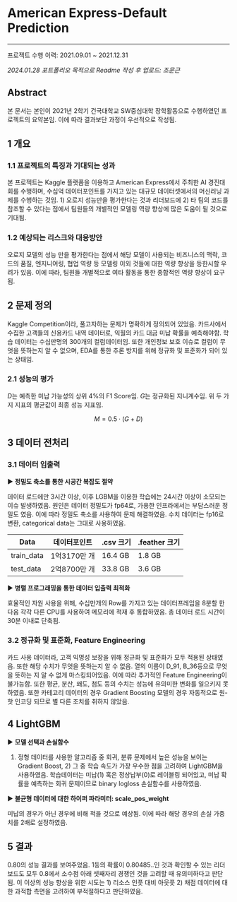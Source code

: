 # American Express-Default Prediction

---

프로젝트 수행 이력: 2021.09.01 ~ 2021.12.31

*2024.01.28 포트폴리오 목적으로  Readme 작성 후 업로드: 조문근*

## Abstract

본 문서는 본인이 2021년 2학기 건국대학교 SW중심대학 장학활동으로 수행하였던 프로젝트의 요약본임. 이에 따라 결과보단 과정이 우선적으로 작성됨. 

## 1 개요

### 1.1 프로젝트의 특징과 기대되는 성과

본 프로젝트는 Kaggle 플랫폼을 이용하고 American Express에서 주최한 AI 경진대회를 수행하며, 수십억 데이터포인트를 가지고 있는 대규모 데이터셋에서의 머신러닝 과제를 수행하는 것임. 1) 오로지 성능만을 평가한다는 것과 리더보드에 2) 타 팀의 코드를 참조할 수 있다는 점에서 팀원들의 개별적인 모델링 역량 향상에 많은 도움이 될 것으로 기대됨.

### 1.2 예상되는 리스크와 대응방안

오로지 모델의 성능 만을 평가한다는 점에서 해당 모델이 사용되는 비즈니스의 맥락, 코드의 품질, 엔지니어링, 협업 역량 등 모델링 이외 것들에 대한 역량 향상을 등한시할 우려가 있음. 이에 따라, 팀원들 개별적으로 여타 활동을 통한 종합적인 역량 향상이 요구됨.

## 2 문제 정의

Kaggle Competition이라, 풀고자하는 문제가 명확하게 정의되어 있었음. 카드사에서 수집한 고객들의 신용카드 내역 데이터로, 익월의 카드 대금 미납 확률을 예측해야함. 학습 데이터는 수십만명의 300개의 컬럼데이터임. 또한 개인정보 보호 이슈로 컬럼이 무엇을 뜻하는지 알 수 없으며, EDA를 통한 추론 방지를 위해 정규화 및 표준화가 되어 있는 상태임.

### 2.1 성능의 평가

$D$는 예측한 미납 가능성의 상위 4%의 F1 Score임. $G$는 정규화된 지니계수임. 위 두 가지 지표의 평균값이 최종 성능 지표임.

$$
M=0.5\cdot (G+D)
$$

## 3 데이터 전처리

### 3.1 데이터 입출력

▶ **정밀도 축소를 통한 시공간 복잡도 절약**

데이터 로드에만 3시간 이상, 이후 LGBM을 이용한 학습에는 24시간 이상이 소모되는 이슈 발생하였음. 원인은 데이터 정밀도가 fp64로, 가용한 인프라에서는 부담스러운 정밀도 였음. 이에 따라 정밀도 축소를 사용하여 문제 해결하였음. 수치 데이터는 fp16로 변환, categorical data는 그대로 사용하였음.

| Data | 데이터포인트 | .csv 크기 | .feather 크기 |
| --- | --- | --- | --- |
| train_data | 1억3170만 개 | 16.4 GB | 1.8 GB |
| test_data | 2억8700만 개 | 33.8 GB | 3.6 GB |

▶ **병렬 프로그래밍을 통한 데이터 입출력 최적화**

효율적인 자원 사용을 위해, 수십만개의 Row를 가지고 있는 데이터프레임을 8분할 한 다음 각각 다른 CPU를 사용하여 메모리에 적재 후 통합하였음. 총 데이터 로드 시간이 30분 이내로 단축됨.

### 3.2 정규화 및 표준화, Feature Engineering

카드 사용 데이터라, 고객 익명성 보장을 위해 정규화 및 표준화가 모두 적용된 상태였음. 또한 해당 수치가 무엇을 뜻하는지 알 수 없음. 열의 이름이 D_91, B_36등으로 무엇을 뜻하는 지 알 수 없게 마스킹되어있음. 이에 따라 추가적인 Feature Engineering이 불가능함. 또한 평균, 분산, 왜도, 첨도 등의 수치는 성능에 유의미한 변화를 일으키지 못하였음. 또한 카테고리 데이터의 경우 Gradient Boosting 모델의 경우 자동적으로 원-핫 인코딩 되므로 별 다른 조치를 취하지 않았음.

## 4 LightGBM

▶ **모델 선택과 손실함수**

1) 정형 데이터를 사용한 알고리즘 중 회귀, 분류 문제에서 높은 성능을 보이는 Gradient Boost, 2) 그 중 학습 속도가 가장 우수한 점을 고려하여 LightGBM을 사용하였음. 학습데이터는 미납(1) 혹은 정상납부(0)로 레이블링 되어있고, 미납 확률을 예측하는 회귀 문제이므로 binary logloss 손실함수를 사용하였음.

▶ **불균형 데이터에 대한 하이퍼 파라미터: scale_pos_weight**

미납의 경우가 아닌 경우에 비해 적을 것으로 예상됨. 이에 따라 해당 경우의 손실 가중치를 2배로 설정하였음. 

## 5 결과

0.80의 성능 결과를 보여주었음. 1등의 확률이 0.80485..인 것과 확인할 수 있는 리더 보드도 모두 0.8에서 소수점 아래 셋째자리 경쟁인 것을 고려할 때 유의미하다고 판단됨. 이 이상의 성능 향상을 위한 시도는 1) 리소스 인풋 대비 아웃풋 2) 채점 데이터에 대한 과적합 측면을 고려하여 부적절하다고 판단하였음.